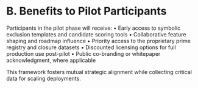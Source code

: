 # B. Benefits to Pilot Participants

Participants in the pilot phase will receive:
• Early access to symbolic exclusion templates and candidate scoring tools
• Collaborative feature shaping and roadmap influence
• Priority access to the proprietary prime registry and closure datasets
• Discounted licensing options for full production use post-pilot
• Public co-branding or whitepaper acknowledgment, where applicable

This framework fosters mutual strategic alignment while collecting critical data for scaling deployments.

